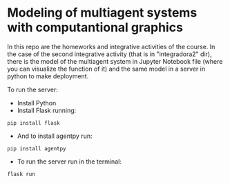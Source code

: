 # Modeling of multiagent systems with computantional graphics

In this repo are the homeworks and integrative activities of the course.
In the case of the second integrative activity  (that is in "integradora2" dir), there is the model of the multiagent system in Jupyter Notebook file (where you can visualize the function of it) and the same model in a server in python to make deployment.

To run the server:
* Install Python 
* Install Flask running:
```shell
pip install flask
```
* And to install agentpy run:
```shell
pip install agentpy
```
* To run the server run in the terminal:
```shell
flask run
```
